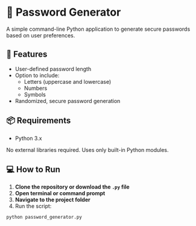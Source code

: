 # 🔐 Password Generator

A simple command-line Python application to generate secure passwords based on user preferences.

## 🚀 Features
- User-defined password length
- Option to include:
  - Letters (uppercase and lowercase)
  - Numbers
  - Symbols
- Randomized, secure password generation

## 📦 Requirements
- Python 3.x

No external libraries required. Uses only built-in Python modules.

## 💻 How to Run

1. **Clone the repository or download the `.py` file**
2. **Open terminal or command prompt**
3. **Navigate to the project folder**
4. Run the script:

```bash
python password_generator.py
